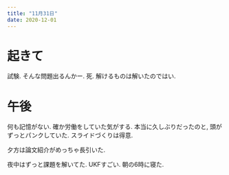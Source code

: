 ```yaml
---
title: "11月31日"
date: 2020-12-01
---
```


# 起きて
試験. そんな問題出るんかー. 死. 解けるものは解いたのではい.

# 午後
何も記憶がない. 確か労働をしていた気がする. 本当に久しぶりだったのと, 頭がずっとパンクしていた. スライドづくりは得意.

夕方は論文紹介がめっちゃ長引いた.

夜中はずっと課題を解いてた. UKFすごい. 朝の6時に寝た.
